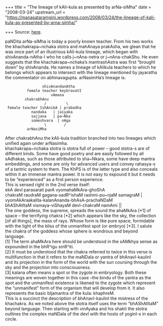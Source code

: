 +++
title = "The lineage of kAli-kula as presented by arNa-siMha"
date = "2008-03-24"
upstream_url = "https://manasataramgini.wordpress.com/2008/03/24/the-lineage-of-kali-kula-as-presented-by-arna-simha/"

+++
Source: [here](https://manasataramgini.wordpress.com/2008/03/24/the-lineage-of-kali-kula-as-presented-by-arna-simha/).

paNDita arNa-siMha is today a poorly known teacher. From his two works the khachakrapa\~nchaka stotra and mahAnaya prakAsha, we glean that he was once part of an illustrious kAli-kula lineage, which began with shivAnanda-nAtha-I who he calls j\~nAna-netra or j\~nAna-chakShu. He even suggests that the khachakrapa\~nchaka’s mantrashAstra was first “brought down” by shivAnanda. He names a lineage of kAlikula teachers to which he belongs which appears to intersect with the lineage mentioned by jayaratha the commentator on abhinavagupta. arNasimHa’s lineage is:

                     shivAnandanAtha
              female teacher keyUravatI
                         vAmana
             chakrabhAnu
                      /         \
     female teacher IshAnikA | prabodha
                nandaka   | jaiyaka
                sajjana   | pa~Nka
                someshvara  | nAga
                      \        /
              arNasiMha
     

After chakrabhAnu the kAli-kula tradition branched into two lineages which unified again under arNasimha.  
khachakrapa\~nchaka stotra is stotra full of power – good stotra-s are of different kinds. Some have good poetry and are easily followed by all sAdhakas, such as those attributed to sha\~Nkara, some have deep mantra embeddings, and some are only for advanced users and convey rahasya-s of a tantric system to them. The KhPS is of the latter type and also conceals within it an immense mantra power. It is not easy to expound it but it needs to be “experienced” as a first person experience.  
This is sensed right in the 2nd verse itself:  
ekA devI parasarati parA vyomahaMkAra-ghoShA  
chakraM raudraM gagana-sadR^ishaM rashmi-pu\~njaM samagraM \|  
vyomAkAraakalita-kalanAnanda-bhAsA-prachaNDaM  
bhAShAtItaM vismaya-viShayaM devI-chakraM namAmi \|\|  
The one goddess, the supreme, spreads the sound the ahaMkAra \[\*1\] of space – the terrifying chakra \[\*2\] which appears like the sky, the collection \[of all things\], the mass of rays. Whose form is like pure space, formidable with the light of the bliss of the unmanifest spot (or embryo) \[\*3\]. I salute the chakra of the goddess whose sphere is wondrous and beyond language.  
\[1\] The term ahaMkAra here should be understood in the sAMkhya sense as expounded in the bhR^igu smR^iti.  
\[2\] It must be understood that the chakra referred to twice in this verse is multifunction in that it refers to the maNDala or yantra of bhAnavI-kaulinI and its projection in the form of the world with the sun coursing through the sky and the projection into consciousness.  
\[3\] kalana often means a spot or the zygote in embryology. Both these meanings are woven together in this case –the bindu of the yantra as the spot and the unmanifest existence is likened to the zygote which represent the “unmanifest” form of the organism that will develop from it. It also represents the basic bIjamantra of the kula: khaphreM.  
This is a succinct the description of bhAnavI-kaulinI the mistress of the khachakra. As we noted above the stotra itself uses the term “bhAShAtItaM” beyond language. Then starting with vinAyaka and his shakti the stotra outlines the complex maNDala of the devI with the hosts of yoginI-s in each circle.

